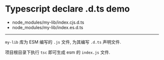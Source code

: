 # Typescript declare .d.ts demo

- node_modules/my-lib/index.cjs.d.ts
- node_modules/my-lib/index.es.d.ts

---

`my-lib` 库为 ESM 编写的 `.js` 文件, 为其编写 `.d.ts` 声明文件.

项目根目录下执行 `tsc` 即可生成 esm 的 `index.js` 文件.